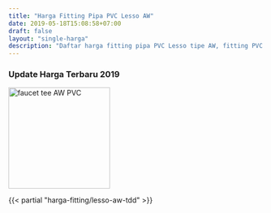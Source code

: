 ```yaml
---
title: "Harga Fitting Pipa PVC Lesso AW"
date: 2019-05-18T15:08:58+07:00
draft: false
layout: "single-harga"
description: "Daftar harga fitting pipa PVC Lesso tipe AW, fitting PVC murah berkualitas."
---
```


### Update Harga Terbaru 2019

<img src="../img/fitting-pvc/faucet-tee-aw-lesso.png" alt="faucet tee AW PVC" width="200">

{{< partial "harga-fitting/lesso-aw-tdd" >}}